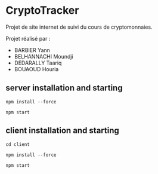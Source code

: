 # CryptoTracker
Projet de site internet de suivi du cours de cryptomonnaies.

Projet réalisé par :
- BARBIER Yann
- BELHANNACHI Moundji
- DEDARALLY Taariq
- BOUAOUD Houria

## server installation and starting

```npm install --force```

```npm start```

## client installation and starting

```cd client```

```npm install --force```

```npm start```

